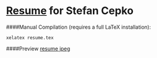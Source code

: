 # [Resume](https://github.com/cepko33/Resume/blob/master/resume.pdf?raw=true) for Stefan Cepko

####Manual Compilation (requires a full LaTeX installation):
```
xelatex resume.tex
`````

####Preview
[resume jpeg](https://raw.githubusercontent.com/cepko33/Resume/master/resume.jpg)
